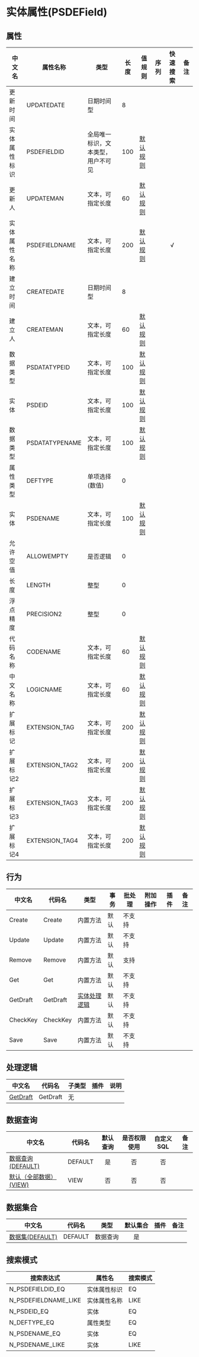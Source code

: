 # 实体属性(PSDEField)  <!-- {docsify-ignore-all} -->



## 属性
|    中文名 | 属性名称           | 类型     | 长度     |值规则   |  序列     | 快速搜索     |  备注  |
| --------   |------------| -----  | -----  | ----- | -----  | :---:   |  -------- |
|更新时间|UPDATEDATE|日期时间型|8|||||
|实体属性标识|PSDEFIELDID|全局唯一标识，文本类型，用户不可见|100|[默认规则](module/extension/PSDEField/value_rule/PSDEFieldId#default)||||
|更新人|UPDATEMAN|文本，可指定长度|60|[默认规则](module/extension/PSDEField/value_rule/UpdateMan#default)||||
|实体属性名称|PSDEFIELDNAME|文本，可指定长度|200|[默认规则](module/extension/PSDEField/value_rule/PSDEFieldName#default)||√||
|建立时间|CREATEDATE|日期时间型|8|||||
|建立人|CREATEMAN|文本，可指定长度|60|[默认规则](module/extension/PSDEField/value_rule/CreateMan#default)||||
|数据类型|PSDATATYPEID|文本，可指定长度|100|[默认规则](module/extension/PSDEField/value_rule/PSDataTypeId#default)||||
|实体|PSDEID|文本，可指定长度|100|[默认规则](module/extension/PSDEField/value_rule/PSDEId#default)||||
|数据类型|PSDATATYPENAME|文本，可指定长度|100|[默认规则](module/extension/PSDEField/value_rule/PSDataTypeName#default)||||
|属性类型|DEFTYPE|单项选择(数值)|0|||||
|实体|PSDENAME|文本，可指定长度|100|[默认规则](module/extension/PSDEField/value_rule/PSDEName#default)||||
|允许空值|ALLOWEMPTY|是否逻辑|0|||||
|长度|LENGTH|整型|0|||||
|浮点精度|PRECISION2|整型|0|||||
|代码名称|CODENAME|文本，可指定长度|60|[默认规则](module/extension/PSDEField/value_rule/CodeName#default)||||
|中文名称|LOGICNAME|文本，可指定长度|60|[默认规则](module/extension/PSDEField/value_rule/LogicName#default)||||
|扩展标记|EXTENSION_TAG|文本，可指定长度|200|[默认规则](module/extension/PSDEField/value_rule/Extension_tag#default)||||
|扩展标记2|EXTENSION_TAG2|文本，可指定长度|200|[默认规则](module/extension/PSDEField/value_rule/Extension_tag2#default)||||
|扩展标记3|EXTENSION_TAG3|文本，可指定长度|200|[默认规则](module/extension/PSDEField/value_rule/Extension_tag3#default)||||
|扩展标记4|EXTENSION_TAG4|文本，可指定长度|200|[默认规则](module/extension/PSDEField/value_rule/Extension_tag4#default)||||


## 行为
| 中文名    | 代码名    | 类型    | 事务   | 批处理   | 附加操作  | 插件    |  备注  |
| -------- |---------- |----------- |------------|----------|---------| ----- | ----- |
|Create|Create|内置方法|默认|不支持||||
|Update|Update|内置方法|默认|不支持||||
|Remove|Remove|内置方法|默认|支持||||
|Get|Get|内置方法|默认|不支持||||
|GetDraft|GetDraft|[实体处理逻辑](module/extension/PSDEField/logic/GetDraft "GetDraft")|默认|不支持||||
|CheckKey|CheckKey|内置方法|默认|不支持||||
|Save|Save|内置方法|默认|不支持||||


## 处理逻辑
| 中文名    | 代码名    | 子类型    | 插件    |  说明  |
| -------- |---------- |----------- |------------|----------|
|[GetDraft](module/extension/PSDEField/logic/GetDraft)|GetDraft|无|||



## 数据查询
| 中文名    | 代码名    | 默认查询 | 是否权限使用 | 自定义SQL |  备注|
| --------  | --------   | :---:  | :---:  | :---:  |----- |
|[数据查询(DEFAULT)](module/extension/PSDEField/query/Default)|DEFAULT|是|否 |否 ||
|[默认（全部数据）(VIEW)](module/extension/PSDEField/query/View)|VIEW|否|否 |否 ||


## 数据集合
| 中文名  | 代码名  | 类型 | 默认集合 |   插件|   备注|
| --------  | --------   | --------   | :---:   | ----- |----- |
|[数据集(DEFAULT)](module/extension/PSDEField/dataset/Default)|DEFAULT|数据查询|是|||




## 搜索模式
|   搜索表达式   |    属性名    |    搜索模式        |
| -------- |------------|------------|
|N_PSDEFIELDID_EQ|实体属性标识|EQ|
|N_PSDEFIELDNAME_LIKE|实体属性名称|LIKE|
|N_PSDEID_EQ|实体|EQ|
|N_DEFTYPE_EQ|属性类型|EQ|
|N_PSDENAME_EQ|实体|EQ|
|N_PSDENAME_LIKE|实体|LIKE|




